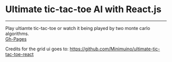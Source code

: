 # Ultimate tic-tac-toe AI with React.js

---

Play ultiamte tic-tac-toe or watch it being played by two monte carlo algorithms.  
[Gh-Pages](https://justinhorn.github.io/ultimate-tic-tac-toe-react/)


Credits for the grid ui goes to:
https://github.com/Minimuino/ultimate-tic-tac-toe-react

